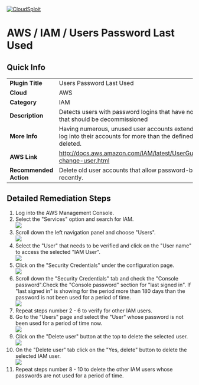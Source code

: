 [![CloudSploit](https://cloudsploit.com/img/logo-new-big-text-100.png "CloudSploit")](https://cloudsploit.com)

# AWS / IAM / Users Password Last Used

## Quick Info

| | |
|-|-|
| **Plugin Title** | Users Password Last Used |
| **Cloud** | AWS |
| **Category** | IAM |
| **Description** | Detects users with password logins that have not been used for a period of time and that should be decommissioned |
| **More Info** | Having numerous, unused user accounts extends the attack surface. If users do not log into their accounts for more than the defined period of time, the account should be deleted. |
| **AWS Link** | http://docs.aws.amazon.com/IAM/latest/UserGuide/id_credentials_passwords_admin-change-user.html |
| **Recommended Action** | Delete old user accounts that allow password-based logins and have not been used recently. |

## Detailed Remediation Steps
1. Log into the AWS Management Console.
2. Select the "Services" option and search for IAM. </br> <img src="/resources/aws/iam/users-password-last-used/step2.png"/>
3. Scroll down the left navigation panel and choose "Users". </br><img src="/resources/aws/iam/users-password-last-used/step3.png"/>
4. Select the "User" that needs to be verified and click on the "User name" to access the selected "IAM User".</br><img src="/resources/aws/iam/users-password-last-used/step4.png"/>
5. Click on the "Security Credentials" under the configuration page.</br><img src="/resources/aws/iam/users-password-last-used/step5.png"/>
6. Scroll down the "Security Credentials" tab and check the "Console password".Check the "Console password" section for "last signed in". If "last signed in" is showing for the period more than 180 days than the password is not been used for a period of time.</br><img src="/resources/aws/iam/users-password-last-used/step6.png"/>
7. Repeat steps number 2 - 6 to verify for other IAM users.</br>
8. Go to the "Users" page and select the "User" whose password is not been used for a period of time now. </br><img src="/resources/aws/iam/users-password-last-used/step8.png"/>
9. Click on the "Delete user" button at the top to delete the selected user. </br><img src="/resources/aws/iam/users-password-last-used/step9.png"/>
10. On the "Delete user" tab click on the "Yes, delete" button to delete the selected IAM user. </br><img src="/resources/aws/iam/users-password-last-used/step10.png"/>
11. Repeat steps number 8 - 10 to delete the other IAM users whose passwords are not used for a period of time. </br>
